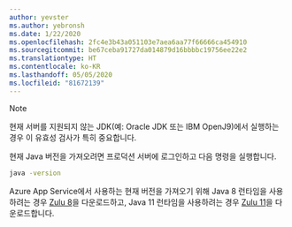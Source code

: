 ```yaml
---
author: yevster
ms.author: yebronsh
ms.date: 1/22/2020
ms.openlocfilehash: 2fc4e3b43a051103e7aea6aa77f66666ca454910
ms.sourcegitcommit: be67ceba91727da014879d16bbbbc19756ee22e2
ms.translationtype: HT
ms.contentlocale: ko-KR
ms.lasthandoff: 05/05/2020
ms.locfileid: "81672139"
---
```

<!-- Included in "### Switch to a supported platform" sections that have different (required) intro paragraphs. For example:

### Switch to a supported platform

App Service offers specific versions of Java SE. To ensure compatibility, migrate your application to one of the supported versions of in its current environment before you proceed with any of the remaining steps. Be sure to fully test the resulting configuration. Use the latest stable release of your Linux distribution in such tests.

-->

> [!NOTE]
> 현재 서버를 지원되지 않는 JDK(예: Oracle JDK 또는 IBM OpenJ9)에서 실행하는 경우 이 유효성 검사가 특히 중요합니다.

현재 Java 버전을 가져오려면 프로덕션 서버에 로그인하고 다음 명령을 실행합니다.

```bash
java -version
```

Azure App Service에서 사용하는 현재 버전을 가져오기 위해 Java 8 런타임을 사용하려는 경우 [Zulu 8](https://www.azul.com/downloads/azure-only/zulu/?&version=java-8-lts&architecture=x86-64-bit&package=jdk)을 다운로드하고, Java 11 런타임을 사용하려는 경우 [Zulu 11](https://www.azul.com/downloads/azure-only/zulu/?&version=java-11-lts&architecture=x86-64-bit&package=jdk)을 다운로드합니다.
